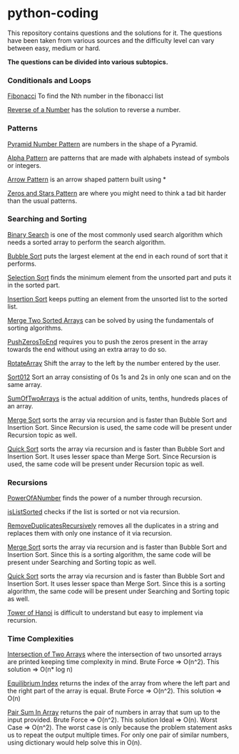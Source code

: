 # python-coding

This repository contains questions and the solutions for it.
The questions have been taken from various sources and the difficulty level can vary between easy, medium or hard.

**The questions can be divided into various subtopics.**

### Conditionals and Loops
[Fibonacci](https://github.com/karanmalh0tra/python-coding/tree/master/NthFibonacciNumber) To find the Nth number in the fibonacci list

[Reverse of a Number](https://github.com/karanmalh0tra/python-coding/tree/master/ReverseOfANumber) has the solution to reverse a number.

### Patterns

[Pyramid Number Pattern](https://github.com/karanmalh0tra/python-coding/tree/master/PyramidNumberPattern) are numbers in the shape of a Pyramid.

[Alpha Pattern](https://github.com/karanmalh0tra/python-coding/blob/master/AlphaPattern) are patterns that are made with alphabets instead of symbols or integers.

[Arrow Pattern](https://github.com/karanmalh0tra/python-coding/tree/master/ArrowPattern) is an arrow shaped pattern built using *

[Zeros and Stars Pattern](https://github.com/karanmalh0tra/python-coding/tree/master/ZerosAndStarsPattern) are where you might need to think a tad bit harder than the usual patterns.

### Searching and Sorting
[Binary Search](https://github.com/karanmalh0tra/python-coding/tree/master/BinarySearch) is one of the most commonly used search algorithm which needs a sorted array to perform the search algorithm.

[Bubble Sort](https://github.com/karanmalh0tra/python-coding/tree/master/BubbleSort) puts the largest element at the end in each round of sort that it performs.

[Selection Sort](https://github.com/karanmalh0tra/python-coding/tree/master/SelectionSort) finds the minimum element from the unsorted part and puts it in the sorted part.

[Insertion Sort](https://github.com/karanmalh0tra/python-coding/tree/master/InsertionSort) keeps putting an element from the unsorted list to the sorted list.

[Merge Two Sorted Arrays](https://github.com/karanmalh0tra/python-coding/tree/master/MergeTwoSortedArrays) can be solved by using the fundamentals of sorting algorithms.

[PushZerosToEnd](https://github.com/karanmalh0tra/python-coding/tree/master/PushZerosToEnd) requires you to push the zeros present in the array towards the end without using an extra array to do so.

[RotateArray](https://github.com/karanmalh0tra/python-coding/tree/master/RotateArray) Shift the array to the left by the number entered by the user.

[Sort012](https://github.com/karanmalh0tra/python-coding/tree/master/Sort012) Sort an array consisting of 0s 1s and 2s in only one scan and on the same array.

[SumOfTwoArrays](https://github.com/karanmalh0tra/python-coding/tree/master/SumOfTwoArrays) is the actual addition of units, tenths, hundreds places of an array.

[Merge Sort](https://github.com/karanmalh0tra/python-coding/tree/master/MergeSort) sorts the array via recursion and is faster than Bubble Sort and Insertion Sort. Since Recursion is used, the same code will be present under Recursion topic as well.

[Quick Sort](https://github.com/karanmalh0tra/python-coding/tree/master/QuickSort) sorts the array via recursion and is faster than Bubble Sort and Insertion Sort. It uses lesser space than Merge Sort. Since Recursion is used, the same code will be present under Recursion topic as well.


### Recursions

[PowerOfANumber](https://github.com/karanmalh0tra/python-coding/tree/master/PowerOfANumber) finds the power of a number through recursion.

[isListSorted](https://github.com/karanmalh0tra/python-coding/tree/master/isListSorted) checks if the list is sorted or not via recursion.

[RemoveDuplicatesRecursively](https://github.com/karanmalh0tra/python-coding/tree/master/RemoveDuplicatesRecursively) removes all the duplicates in a string and replaces them with only one instance of it via recursion.

[Merge Sort](https://github.com/karanmalh0tra/python-coding/tree/master/MergeSort) sorts the array via recursion and is faster than Bubble Sort and Insertion Sort. Since this is a sorting algorithm, the same code will be present under Searching and Sorting topic as well.

[Quick Sort](https://github.com/karanmalh0tra/python-coding/tree/master/QuickSort) sorts the array via recursion and is faster than Bubble Sort and Insertion Sort. It uses lesser space than Merge Sort. Since this is a sorting algorithm, the same code will be present under Searching and Sorting topic as well.

[Tower of Hanoi](https://github.com/karanmalh0tra/python-coding/tree/master/TowerOfHanoi) is difficult to understand but easy to implement via recursion.


### Time Complexities

[Intersection of Two Arrays](https://github.com/karanmalh0tra/python-coding/tree/master/IntersectonOfTwoArrays) where the intersection of two unsorted arrays are printed keeping time complexity in mind. Brute Force => O(n^2). This solution => O(n* log n)

[Equilibrium Index](https://github.com/karanmalh0tra/python-coding/tree/master/ArrayEquilibriumIndex) returns the index of the array from where the left part and the right part of the array is equal. Brute Force => O(n^2). This solution => O(n)

[Pair Sum In Array](https://github.com/karanmalh0tra/python-coding/tree/master/PairSumInArray) returns the pair of numbers in array that sum up to the input provided. Brute Force => O(n^2). This solution Ideal => O(n). Worst Case => O(n^2). The worst case is only because the problem statement asks us to repeat the output multiple times. For only one pair of similar numbers, using dictionary would help solve this in O(n).
